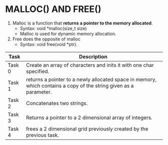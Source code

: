 # MALLOC() AND FREE()

1. Malloc is a function that **returns a pointer to the memory allocated**.
	- Syntax: void *malloc(size_t size)
	- Malloc is used for dynamic memory allocation.
2. Free does the opposite of malloc
	- Syntax: void free(void *ptr).

| Task | Description |
| ---- | ----------- |
| Task 0 | Create an array of characters and inits it with one char specified. |
| Task 1 | returns a pointer to a newly allocated space in memory, which contains a copy of the string given as a parameter. |
| Task 2 | Concatenates two strings. |
| Task 3 | Returns a pointer to a 2 dimensional array of integers. |
| Task 4 | frees a 2 dimensional grid previously created by the previous task. |


